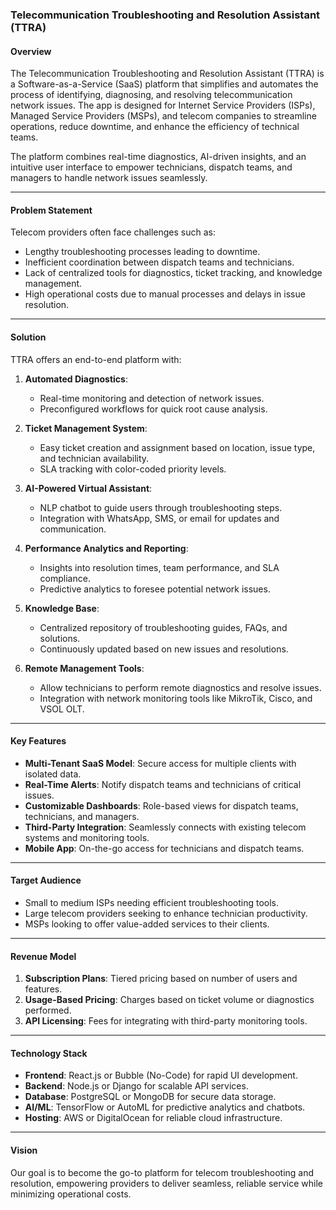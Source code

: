### Telecommunication Troubleshooting and Resolution Assistant (TTRA)

#### **Overview**  
The Telecommunication Troubleshooting and Resolution Assistant (TTRA) is a Software-as-a-Service (SaaS) platform that simplifies and automates the process of identifying, diagnosing, and resolving telecommunication network issues. The app is designed for Internet Service Providers (ISPs), Managed Service Providers (MSPs), and telecom companies to streamline operations, reduce downtime, and enhance the efficiency of technical teams.

The platform combines real-time diagnostics, AI-driven insights, and an intuitive user interface to empower technicians, dispatch teams, and managers to handle network issues seamlessly.

---

#### **Problem Statement**  
Telecom providers often face challenges such as:  
- Lengthy troubleshooting processes leading to downtime.  
- Inefficient coordination between dispatch teams and technicians.  
- Lack of centralized tools for diagnostics, ticket tracking, and knowledge management.  
- High operational costs due to manual processes and delays in issue resolution.  

---

#### **Solution**  
TTRA offers an end-to-end platform with:  
1. **Automated Diagnostics**:  
   - Real-time monitoring and detection of network issues.  
   - Preconfigured workflows for quick root cause analysis.  

2. **Ticket Management System**:  
   - Easy ticket creation and assignment based on location, issue type, and technician availability.  
   - SLA tracking with color-coded priority levels.  

3. **AI-Powered Virtual Assistant**:  
   - NLP chatbot to guide users through troubleshooting steps.  
   - Integration with WhatsApp, SMS, or email for updates and communication.  

4. **Performance Analytics and Reporting**:  
   - Insights into resolution times, team performance, and SLA compliance.  
   - Predictive analytics to foresee potential network issues.  

5. **Knowledge Base**:  
   - Centralized repository of troubleshooting guides, FAQs, and solutions.  
   - Continuously updated based on new issues and resolutions.  

6. **Remote Management Tools**:  
   - Allow technicians to perform remote diagnostics and resolve issues.  
   - Integration with network monitoring tools like MikroTik, Cisco, and VSOL OLT.  

---

#### **Key Features**  
- **Multi-Tenant SaaS Model**: Secure access for multiple clients with isolated data.  
- **Real-Time Alerts**: Notify dispatch teams and technicians of critical issues.  
- **Customizable Dashboards**: Role-based views for dispatch teams, technicians, and managers.  
- **Third-Party Integration**: Seamlessly connects with existing telecom systems and monitoring tools.  
- **Mobile App**: On-the-go access for technicians and dispatch teams.  

---

#### **Target Audience**  
- Small to medium ISPs needing efficient troubleshooting tools.  
- Large telecom providers seeking to enhance technician productivity.  
- MSPs looking to offer value-added services to their clients.  

---

#### **Revenue Model**  
1. **Subscription Plans**: Tiered pricing based on number of users and features.  
2. **Usage-Based Pricing**: Charges based on ticket volume or diagnostics performed.  
3. **API Licensing**: Fees for integrating with third-party monitoring tools.  

---

#### **Technology Stack**  
- **Frontend**: React.js or Bubble (No-Code) for rapid UI development.  
- **Backend**: Node.js or Django for scalable API services.  
- **Database**: PostgreSQL or MongoDB for secure data storage.  
- **AI/ML**: TensorFlow or AutoML for predictive analytics and chatbots.  
- **Hosting**: AWS or DigitalOcean for reliable cloud infrastructure.  

---

#### **Vision**  
Our goal is to become the go-to platform for telecom troubleshooting and resolution, empowering providers to deliver seamless, reliable service while minimizing operational costs.  
